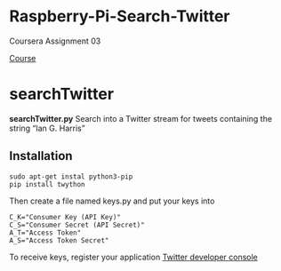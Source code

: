 # Raspberry-Pi-Search-Twitter
Coursera Assignment 03 

[Course](https://www.coursera.org/learn/raspberry-pi-interface)

# searchTwitter

**searchTwitter.py** Search into a Twitter stream for tweets containing the string “Ian G. Harris”

Installation
-----------
```
sudo apt-get instal python3-pip
pip install twython
```

Then create a file named keys.py and put your keys into 

```
C_K="Consumer Key (API Key)"
C_S="Consumer Secret (API Secret)"
A_T="Access Token"
A_S="Access Token Secret"
```

To receive keys, register your application [Twitter developer console](https://apps.twitter.com)
